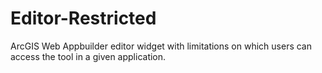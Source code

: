 # Editor-Restricted
ArcGIS Web Appbuilder editor widget with limitations on which users can access the tool in a given application.

